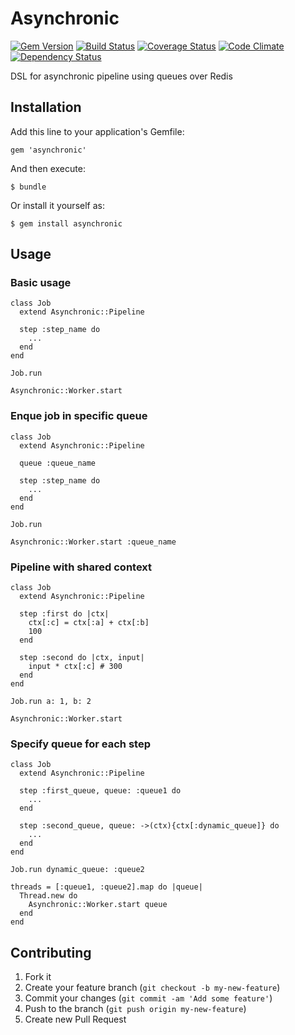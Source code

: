 # Asynchronic

[![Gem Version](https://badge.fury.io/rb/asynchronic.png)](https://rubygems.org/gems/asynchronic)
[![Build Status](https://travis-ci.org/gabynaiman/asynchronic.png?branch=master)](https://travis-ci.org/gabynaiman/asynchronic)
[![Coverage Status](https://coveralls.io/repos/gabynaiman/asynchronic/badge.png?branch=master)](https://coveralls.io/r/gabynaiman/asynchronic?branch=master)
[![Code Climate](https://codeclimate.com/github/gabynaiman/asynchronic.png)](https://codeclimate.com/github/gabynaiman/asynchronic)
[![Dependency Status](https://gemnasium.com/gabynaiman/asynchronic.png)](https://gemnasium.com/gabynaiman/asynchronic)

DSL for asynchronic pipeline using queues over Redis

## Installation

Add this line to your application's Gemfile:

    gem 'asynchronic'

And then execute:

    $ bundle

Or install it yourself as:

    $ gem install asynchronic

## Usage

### Basic usage

    class Job
      extend Asynchronic::Pipeline
      
      step :step_name do
        ...
      end
    end

    Job.run

    Asynchronic::Worker.start

### Enque job in specific queue

    class Job
      extend Asynchronic::Pipeline
      
      queue :queue_name
      
      step :step_name do
        ...
      end
    end

    Job.run

    Asynchronic::Worker.start :queue_name

### Pipeline with shared context

    class Job
      extend Asynchronic::Pipeline

      step :first do |ctx|
        ctx[:c] = ctx[:a] + ctx[:b]
        100
      end

      step :second do |ctx, input|
        input * ctx[:c] # 300
      end
    end

    Job.run a: 1, b: 2

    Asynchronic::Worker.start

### Specify queue for each step

    class Job
      extend Asynchronic::Pipeline
      
      step :first_queue, queue: :queue1 do
        ...
      end
      
      step :second_queue, queue: ->(ctx){ctx[:dynamic_queue]} do
        ...
      end
    end

    Job.run dynamic_queue: :queue2

    threads = [:queue1, :queue2].map do |queue|
      Thread.new do
        Asynchronic::Worker.start queue
      end
    end

## Contributing

1. Fork it
2. Create your feature branch (`git checkout -b my-new-feature`)
3. Commit your changes (`git commit -am 'Add some feature'`)
4. Push to the branch (`git push origin my-new-feature`)
5. Create new Pull Request
